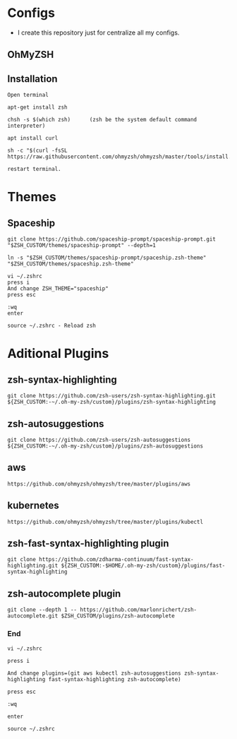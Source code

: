# Configs

- I create this repository just for centralize all my configs.

## OhMyZSH

## Installation

```
Open terminal
```

```
apt-get install zsh
```

```
chsh -s $(which zsh)      (zsh be the system default command interpreter)
```

```
apt install curl
```

```
sh -c "$(curl -fsSL https://raw.githubusercontent.com/ohmyzsh/ohmyzsh/master/tools/install.sh)"
```

```
restart terminal.
```

# Themes

## Spaceship

```
git clone https://github.com/spaceship-prompt/spaceship-prompt.git "$ZSH_CUSTOM/themes/spaceship-prompt" --depth=1
```

```
ln -s "$ZSH_CUSTOM/themes/spaceship-prompt/spaceship.zsh-theme" "$ZSH_CUSTOM/themes/spaceship.zsh-theme"
```

```
vi ~/.zshrc
press i
And change ZSH_THEME="spaceship"
press esc

:wq
enter
```

```
source ~/.zshrc - Reload zsh
```

# Aditional Plugins

## zsh-syntax-highlighting

```
git clone https://github.com/zsh-users/zsh-syntax-highlighting.git ${ZSH_CUSTOM:-~/.oh-my-zsh/custom}/plugins/zsh-syntax-highlighting
```

## zsh-autosuggestions

```
git clone https://github.com/zsh-users/zsh-autosuggestions ${ZSH_CUSTOM:-~/.oh-my-zsh/custom}/plugins/zsh-autosuggestions
```

## aws

```
https://github.com/ohmyzsh/ohmyzsh/tree/master/plugins/aws
```

## kubernetes

```
https://github.com/ohmyzsh/ohmyzsh/tree/master/plugins/kubectl
```


## zsh-fast-syntax-highlighting plugin

```
git clone https://github.com/zdharma-continuum/fast-syntax-highlighting.git ${ZSH_CUSTOM:-$HOME/.oh-my-zsh/custom}/plugins/fast-syntax-highlighting
```

## zsh-autocomplete plugin

```
git clone --depth 1 -- https://github.com/marlonrichert/zsh-autocomplete.git $ZSH_CUSTOM/plugins/zsh-autocomplete
```

### End

```
vi ~/.zshrc

press i

And change plugins=(git aws kubectl zsh-autosuggestions zsh-syntax-highlighting fast-syntax-highlighting zsh-autocomplete)

press esc

:wq

enter

source ~/.zshrc
```
